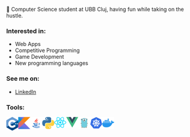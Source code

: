🦆 Computer Science student at UBB Cluj, having fun while taking on the hustle.

### Interested in:
* Web Apps
* Competitive Programming
* Game Development
* New programming languages

### See me on:
* [LinkedIn](https://www.linkedin.com/in/daniel-t-6661621ba//)

### Tools:
<img align="left" alt="C++" width="32px" src="https://github.com/917-Todasca-Daniel/917-Todasca-Daniel/blob/main/images/c%2B%2B.png"/>
<img align="left" alt="Python" width="32px" src="https://github.com/917-Todasca-Daniel/917-Todasca-Daniel/blob/main/images/kotlin.png"/>
<img align="left" alt="Java" width="32px" src="https://github.com/917-Todasca-Daniel/917-Todasca-Daniel/blob/main/images/javapng.png"/>
<img align="left" alt="Kotlin" width="32px" src="https://github.com/917-Todasca-Daniel/917-Todasca-Daniel/blob/main/images/python.png"/>
<img align="left" alt="React" width="32px" src="https://github.com/917-Todasca-Daniel/917-Todasca-Daniel/blob/main/images/react.png"/>
<img align="left" alt="VueJS" width="32px" src="https://github.com/917-Todasca-Daniel/917-Todasca-Daniel/blob/main/images/vuejs.png"/>
<img align="left" alt="Golang" width="32px" src="https://github.com/917-Todasca-Daniel/917-Todasca-Daniel/blob/main/images/golang.png"/>
<img align="left" alt="Kubernetes" width="32px" src="https://github.com/917-Todasca-Daniel/917-Todasca-Daniel/blob/main/images/kubernetes.png"/>
<img align="left" alt="Docker" width="32px" src="https://github.com/917-Todasca-Daniel/917-Todasca-Daniel/blob/main/images/docker.png"/>
